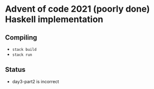 # Advent of code 2021 (poorly done) Haskell implementation

## Compiling
* `stack build`
* `stack run`

## Status
* day3-part2 is incorrect
